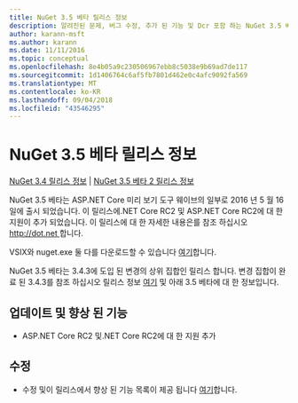 ```yaml
---
title: NuGet 3.5 베타 릴리스 정보
description: 알려진된 문제, 버그 수정, 추가 된 기능 및 Dcr 포함 하는 NuGet 3.5 베타에 대 한 릴리스 정보입니다.
author: karann-msft
ms.author: karann
ms.date: 11/11/2016
ms.topic: conceptual
ms.openlocfilehash: 8e4b05a9c230506967ebb8c5038e9b69ad7de117
ms.sourcegitcommit: 1d1406764c6af5fb7801d462e0c4afc9092fa569
ms.translationtype: MT
ms.contentlocale: ko-KR
ms.lasthandoff: 09/04/2018
ms.locfileid: "43546295"
---
```

# <a name="nuget-35-beta-release-notes"></a>NuGet 3.5 베타 릴리스 정보

[NuGet 3.4 릴리스 정보](../release-notes/nuget-3.4.md) | [NuGet 3.5 베타 2 릴리스 정보](../release-notes/nuget-3.5-Beta2.md)

NuGet 3.5 베타는 ASP.NET Core 미리 보기 도구 웨이브의 일부로 2016 년 5 월 16 일에 출시 되었습니다. 이 릴리스에.NET Core RC2 및 ASP.NET Core RC2에 대 한 지원이 추가 되었습니다. 이 릴리스에 대 한 자세한 내용은를 참조 하십시오 [ http://dot.net ](http://dot.net)합니다.

VSIX와 nuget.exe 둘 다를 다운로드할 수 있습니다 [여기](https://dist.nuget.org/index.html)합니다.

NuGet 3.5 베타는 3.4.3에 도입 된 변경의 상위 집합인 릴리스 합니다. 변경 집합이 완료 된 3.4.3를 참조 하십시오 릴리스 정보 [여기](https://github.com/NuGet/Home/issues?q=is%3Aissue+milestone%3A3.4.3+is%3Aclosed) 및 아래 3.5 베타에 대 한 정보입니다.

## <a name="updates-and-improvements"></a>업데이트 및 향상 된 기능

* ASP.NET Core RC2 및.NET Core RC2에 대 한 지원 추가

## <a name="fixes"></a>수정

* 수정 및이 릴리스에서 향상 된 기능 목록이 제공 됩니다 [여기](https://github.com/NuGet/Home/issues?q=is%3Aissue+milestone%3A%223.5+Beta%22+is%3Aclosed)합니다.